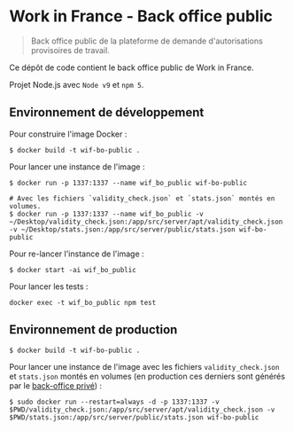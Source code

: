 # Work in France - Back office public

> Back office public de la plateforme de demande d'autorisations provisoires de travail.

Ce dépôt de code contient le back office public de Work in France.

Projet Node.js avec `Node v9` et `npm 5`.

## Environnement de développement

Pour construire l'image Docker :

```shell
$ docker build -t wif-bo-public .
```

Pour lancer une instance de l'image :

```shell
$ docker run -p 1337:1337 --name wif_bo_public wif-bo-public

# Avec les fichiers `validity_check.json` et `stats.json` montés en volumes.
$ docker run -p 1337:1337 --name wif_bo_public -v ~/Desktop/validity_check.json:/app/src/server/apt/validity_check.json -v ~/Desktop/stats.json:/app/src/server/public/stats.json wif-bo-public
```

Pour re-lancer l'instance de l'image :

```shell
$ docker start -ai wif_bo_public
```

Pour lancer les tests :

```shell
docker exec -t wif_bo_public npm test
```

## Environnement de production

```shell
$ docker build -t wif-bo-public .
```

Pour lancer une instance de l'image avec les fichiers `validity_check.json` et `stats.json` montés en volumes (en production ces derniers sont générés par le [back-office privé](https://github.com/SocialGouv/work-in-france-bo)) :

```shell
$ sudo docker run --restart=always -d -p 1337:1337 -v $PWD/validity_check.json:/app/src/server/apt/validity_check.json -v $PWD/stats.json:/app/src/server/public/stats.json wif-bo-public
```
